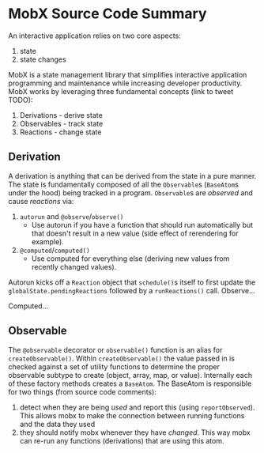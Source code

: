 # MobX Source Code Summary

An interactive application relies on two core aspects:
1. state
2. state changes

MobX is a state management library that simplifies interactive application programming and maintenance while increasing developer productivity. MobX works by leveraging three fundamental concepts (link to tweet TODO):
1. Derivations - derive state
2. Observables - track state
3. Reactions - change state

## Derivation

A derivation is anything that can be derived from the state in a pure manner. The state is fundamentally composed of all the `Observable`s (`BaseAtom`s under the hood) being tracked in a program. `Observable`s are *observed* and cause *reactions* via:
1. `autorun` and `@observe`/`observe()`
    - Use autorun if you have a function that should run automatically but that doesn't result in a new value (side effect of rerendering for example).
2. `@computed`/`computed()`
    - Use computed for everything else (deriving new values from recently changed values).

Autorun kicks off a `Reaction` object that `schedule()`s itself to first update the `globalState.pendingReactions` followed by a `runReactions()` call. Observe...

Computed...

## Observable

The `@observable` decorator or `observable()` function is an alias for `createObservable()`. Within `createObservable()` the value passed in is checked against a set of utility functions to determine the proper observable subtype to create (object, array, map, or value). Internally each of these factory methods creates a `BaseAtom`. The BaseAtom is responsible for two things (from source code comments):

1. detect when they are being _used_ and report this (using `reportObserved`). This allows mobx to make the connection between running functions and the data they used
2. they should notify mobx whenever they have _changed_. This way mobx can re-run any functions (derivations) that are using this atom.
